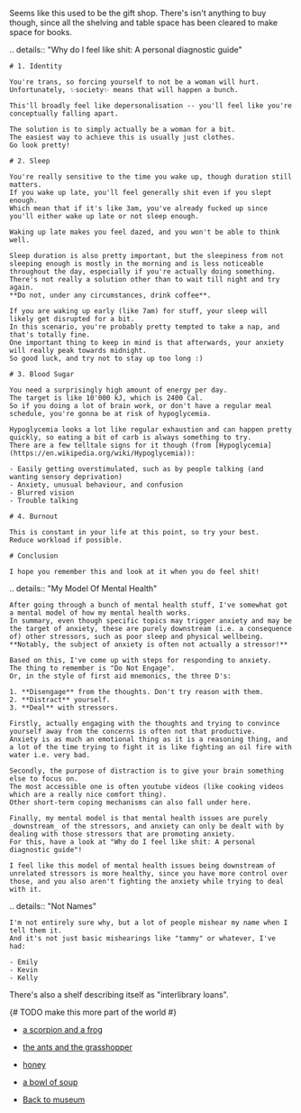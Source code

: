 Seems like this used to be the gift shop.
There's isn't anything to buy though, since all the shelving and table space has been cleared to make space for books.

.. details:: "Why do I feel like shit: A personal diagnostic guide"

	# 1. Identity

	You're trans, so forcing yourself to not be a woman will hurt.
	Unfortunately, ✨society✨ means that will happen a bunch.

	This'll broadly feel like depersonalisation -- you'll feel like you're conceptually falling apart.

	The solution is to simply actually be a woman for a bit.
	The easiest way to achieve this is usually just clothes.
	Go look pretty!

	# 2. Sleep

	You're really sensitive to the time you wake up, though duration still matters.
	If you wake up late, you'll feel generally shit even if you slept enough.
	Which mean that if it's like 3am, you've already fucked up since you'll either wake up late or not sleep enough.

	Waking up late makes you feel dazed, and you won't be able to think well.

	Sleep duration is also pretty important, but the sleepiness from not sleeping enough is mostly in the morning and is less noticeable throughout the day, especially if you're actually doing something.
	There's not really a solution other than to wait till night and try again.
	**Do not, under any circumstances, drink coffee**.

	If you are waking up early (like 7am) for stuff, your sleep will likely get disrupted for a bit.
	In this scenario, you're probably pretty tempted to take a nap, and that's totally fine.
	One important thing to keep in mind is that afterwards, your anxiety will really peak towards midnight.
	So good luck, and try not to stay up too long :)

	# 3. Blood Sugar

	You need a surprisingly high amount of energy per day.
	The target is like 10'000 kJ, which is 2400 Cal.
	So if you doing a lot of brain work, or don't have a regular meal schedule, you're gonna be at risk of hypoglycemia.

	Hypoglycemia looks a lot like regular exhaustion and can happen pretty quickly, so eating a bit of carb is always something to try.
	There are a few telltale signs for it though (from [Hypoglycemia](https://en.wikipedia.org/wiki/Hypoglycemia)):

	- Easily getting overstimulated, such as by people talking (and wanting sensory deprivation)
	- Anxiety, unusual behaviour, and confusion
	- Blurred vision
	- Trouble talking

	# 4. Burnout

	This is constant in your life at this point, so try your best.
	Reduce workload if possible.

	# Conclusion

	I hope you remember this and look at it when you do feel shit!

.. details:: "My Model Of Mental Health"

	After going through a bunch of mental health stuff, I've somewhat got a mental model of how my mental health works.
	In summary, even though specific topics may trigger anxiety and may be the target of anxiety, these are purely downstream (i.e. a consequence of) other stressors, such as poor sleep and physical wellbeing.
	**Notably, the subject of anxiety is often not actually a stressor!**

	Based on this, I've come up with steps for responding to anxiety.
	The thing to remember is "Do Not Engage".
	Or, in the style of first aid mnemonics, the three D's:

	1. **Disengage** from the thoughts. Don't try reason with them.
	2. **Distract** yourself.
	3. **Deal** with stressors.

	Firstly, actually engaging with the thoughts and trying to convince yourself away from the concerns is often not that productive.
	Anxiety is as much an emotional thing as it is a reasoning thing, and a lot of the time trying to fight it is like fighting an oil fire with water i.e. very bad.

	Secondly, the purpose of distraction is to give your brain something else to focus on.
	The most accessible one is often youtube videos (like cooking videos which are a really nice comfort thing).
	Other short-term coping mechanisms can also fall under here.

	Finally, my mental model is that mental health issues are purely _downstream_ of the stressors, and anxiety can only be dealt with by dealing with those stressors that are promoting anxiety.
	For this, have a look at "Why do I feel like shit: A personal diagnostic guide"!

	I feel like this model of mental health issues being downstream of unrelated stressors is more healthy, since you have more control over those, and you also aren't fighting the anxiety while trying to deal with it.

.. details:: "Not Names"

	I'm not entirely sure why, but a lot of people mishear my name when I tell them it.
	And it's not just basic mishearings like "tammy" or whatever, I've had:

	- Emily
	- Kevin
	- Kelly

There's also a shelf describing itself as "interlibrary loans".

{# TODO make this more part of the world #}
- [a scorpion and a frog](https://www.tumblr.com/sparkling-woter/687395556265525248/a-scorpion-not-knowing-how-to-swim-asked-a-frog)
- [the ants and the grasshopper](https://www.narrativeark.xyz/p/the-ants-and-grasshopperhtml)
- [honey](https://www.tumblr.com/inkskinned/611002739643826176/when-the-honey-showed-up-we-all-just-took-it)
- [a bowl of soup](https://scp-wiki.wikidot.com/scp-348)

- [Back to museum](#museum)
